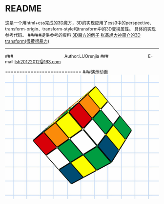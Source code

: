 README
===========================
这是一个用html+css完成的3D魔方，3D的实现应用了css3中的perspective、transform-origin、transform-style和transform中的3D变换属性。
具体的实现参考代码。
#####提供参考的资料
[3D魔方的例子](http://davidwalsh.name/css-cube "3D魔方的例子") 
[张鑫旭大神简介的3D transform(很黄很暴力)](http://www.zhangxinxu.com/wordpress/2012/09/css3-3d-transform-perspective-animate-transition/ "3D transform 介绍") 
****
###　　　　　　　　　　　　Author:LUOrenjia
###　　　　　　　　　 E-mail:lsh20122012@163.com

===========================
###演示动画
![](https://github.com/LUOrenjia/3D-Cube/blob/master/3dCube.gif)